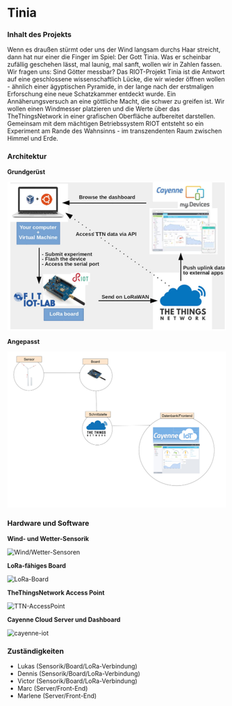 # Tinia

### Inhalt des Projekts
Wenn es draußen stürmt oder uns der Wind langsam durchs Haar streicht, dann hat nur einer die Finger im Spiel: Der Gott Tinia. Was er scheinbar zufällig geschehen lässt, mal launig, mal sanft, wollen wir in Zahlen fassen. Wir fragen uns: Sind Götter messbar? Das RIOT-Projekt Tinia ist die Antwort auf eine geschlossene wissenschaftlich Lücke, die wir wieder öffnen wollen - ähnlich einer ägyptischen Pyramide, in der lange nach der erstmaligen Erforschung eine neue Schatzkammer entdeckt wurde. Ein Annäherungsversuch an eine göttliche Macht, die schwer zu greifen ist. Wir wollen einen Windmesser platzieren und die Werte über das TheThingsNetwork in einer grafischen Oberfläche aufbereitet darstellen. Gemeinsam mit dem mächtigen Betriebssystem RIOT entsteht so ein Experiment am Rande des Wahnsinns - im transzendenten Raum zwischen Himmel und Erde.

### Architektur

**Grundgerüst**

![sample-architecture](./img/lora-sample-architecture.png)

**Angepasst**

![tinia-architecture](./img/Tinia%20Struktur.png)

### Hardware und Software

**Wind- und Wetter-Sensorik**

![Wind/Wetter-Sensoren](https://upload.wikimedia.org/wikipedia/commons/9/96/Windrad_SWM.jpg)

**LoRa-fähiges Board**

![LoRa-Board](https://objenious.com/wp-content/uploads/2017/10/en.b-l072z-lrwan1.jpg)

**TheThingsNetwork Access Point**

![TTN-AccessPoint](https://ttnweb.azureedge.net/static/common/logo/ttn.3e781f47c572.svg)

**Cayenne Cloud Server und Dashboard**

![cayenne-iot](https://mydevices.com/wp-content/themes/mydevices/dist/images/cayenne_on_phone.png)

### Zuständigkeiten

- Lukas (Sensorik/Board/LoRa-Verbindung)
- Dennis (Sensorik/Board/LoRa-Verbindung)
- Victor (Sensorik/Board/LoRa-Verbindung)
- Marc (Server/Front-End)
- Marlene (Server/Front-End)


